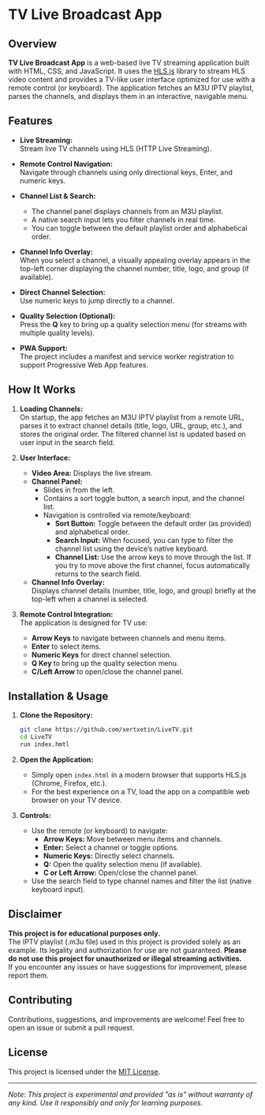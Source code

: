 # TV Live Broadcast App

## Overview

**TV Live Broadcast App** is a web-based live TV streaming application built with HTML, CSS, and JavaScript. It uses the [HLS.js](https://github.com/video-dev/hls.js/) library to stream HLS video content and provides a TV-like user interface optimized for use with a remote control (or keyboard). The application fetches an M3U IPTV playlist, parses the channels, and displays them in an interactive, navigable menu.

## Features

- **Live Streaming:**  
  Stream live TV channels using HLS (HTTP Live Streaming).

- **Remote Control Navigation:**  
  Navigate through channels using only directional keys, Enter, and numeric keys.

- **Channel List & Search:**  
  - The channel panel displays channels from an M3U playlist.
  - A native search input lets you filter channels in real time.
  - You can toggle between the default playlist order and alphabetical order.

- **Channel Info Overlay:**  
  When you select a channel, a visually appealing overlay appears in the top-left corner displaying the channel number, title, logo, and group (if available).

- **Direct Channel Selection:**  
  Use numeric keys to jump directly to a channel.

- **Quality Selection (Optional):**  
  Press the **Q** key to bring up a quality selection menu (for streams with multiple quality levels).

- **PWA Support:**  
  The project includes a manifest and service worker registration to support Progressive Web App features.

## How It Works

1. **Loading Channels:**  
   On startup, the app fetches an M3U IPTV playlist from a remote URL, parses it to extract channel details (title, logo, URL, group, etc.), and stores the original order. The filtered channel list is updated based on user input in the search field.

2. **User Interface:**  
   - **Video Area:** Displays the live stream.
   - **Channel Panel:**  
     - Slides in from the left.
     - Contains a sort toggle button, a search input, and the channel list.
     - Navigation is controlled via remote/keyboard:
       - **Sort Button:** Toggle between the default order (as provided) and alphabetical order.
       - **Search Input:** When focused, you can type to filter the channel list using the device’s native keyboard.
       - **Channel List:** Use the arrow keys to move through the list. If you try to move above the first channel, focus automatically returns to the search field.
   - **Channel Info Overlay:**  
     Displays channel details (number, title, logo, and group) briefly at the top-left when a channel is selected.

3. **Remote Control Integration:**  
   The application is designed for TV use:
   - **Arrow Keys** to navigate between channels and menu items.
   - **Enter** to select items.
   - **Numeric Keys** for direct channel selection.
   - **Q Key** to bring up the quality selection menu.
   - **C/Left Arrow** to open/close the channel panel.

## Installation & Usage

1. **Clone the Repository:**

   ```bash
   git clone https://github.com/xertxetin/LiveTV.git
   cd LiveTV
   run index.hmtl
   ```

2. **Open the Application:**
   - Simply open `index.html` in a modern browser that supports HLS.js (Chrome, Firefox, etc.).
   - For the best experience on a TV, load the app on a compatible web browser on your TV device.

3. **Controls:**
   - Use the remote (or keyboard) to navigate:
     - **Arrow Keys:** Move between menu items and channels.
     - **Enter:** Select a channel or toggle options.
     - **Numeric Keys:** Directly select channels.
     - **Q:** Open the quality selection menu (if available).
     - **C or Left Arrow:** Open/close the channel panel.
   - Use the search field to type channel names and filter the list (native keyboard input).

## Disclaimer

**This project is for educational purposes only.**  
The IPTV playlist (.m3u file) used in this project is provided solely as an example. Its legality and authorization for use are not guaranteed. **Please do not use this project for unauthorized or illegal streaming activities.**  
If you encounter any issues or have suggestions for improvement, please report them.

## Contributing

Contributions, suggestions, and improvements are welcome! Feel free to open an issue or submit a pull request.

## License

This project is licensed under the [MIT License](LICENSE).

---

*Note: This project is experimental and provided "as is" without warranty of any kind. Use it responsibly and only for learning purposes.*
